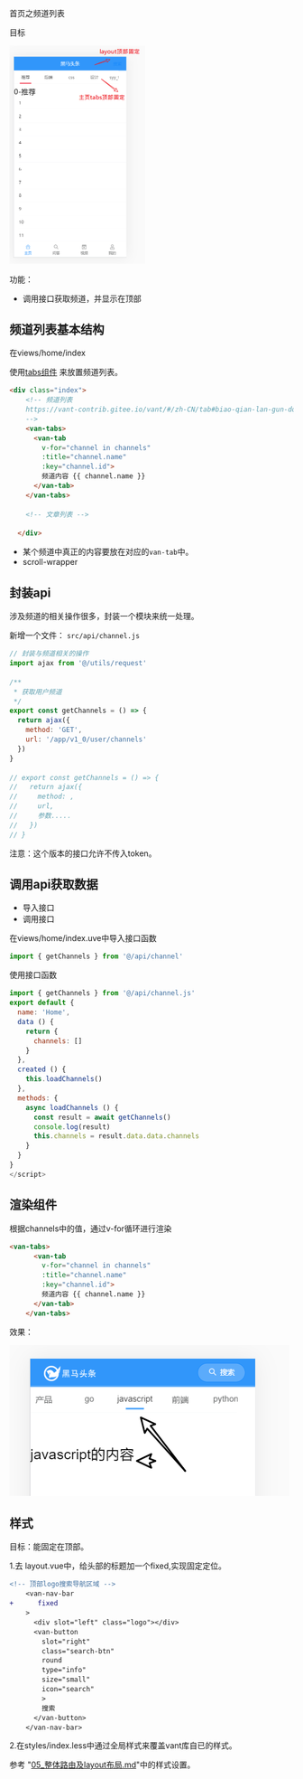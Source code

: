 首页之频道列表

目标

<img src="asset/image-20200410163306376.png" alt="image-20200410163306376" style="zoom:50%;" />



功能：

- 调用接口获取频道，并显示在顶部

## 频道列表基本结构

在views/home/index

使用[tabs组件](https://youzan.github.io/vant/#/zh-CN/tab#hua-dong-qie-huan) 来放置频道列表。

```html
<div class="index">
    <!-- 频道列表
    https://vant-contrib.gitee.io/vant/#/zh-CN/tab#biao-qian-lan-gun-dong
    -->
    <van-tabs>
      <van-tab
        v-for="channel in channels"
        :title="channel.name"
        :key="channel.id">
        频道内容 {{ channel.name }}
      </van-tab>
    </van-tabs>

    <!-- 文章列表 -->

  </div>
```

- 某个频道中真正的内容要放在对应的`van-tab`中。
- scroll-wrapper 



## 封装api

涉及频道的相关操作很多，封装一个模块来统一处理。

新增一个文件： `src/api/channel.js`

```js
// 封装与频道相关的操作
import ajax from '@/utils/request'

/**
 * 获取用户频道
 */
export const getChannels = () => {
  return ajax({
    method: 'GET',
    url: '/app/v1_0/user/channels'
  })
}

// export const getChannels = () => {
//   return ajax({
//     method: ,
//     url,
//     参数.....
//   })
// }

```

注意：这个版本的接口允许不传入token。

## 调用api获取数据

- 导入接口
- 调用接口

在views/home/index.uve中导入接口函数

```js
import { getChannels } from '@/api/channel'
```

使用接口函数 

```js
import { getChannels } from '@/api/channel.js'
export default {
  name: 'Home',
  data () {
    return {
      channels: []
    }
  },
  created () {
    this.loadChannels()
  },
  methods: {
    async loadChannels () {
      const result = await getChannels()
      console.log(result)
      this.channels = result.data.data.channels
    }
  }
}
</script>
```

## 渲染组件

根据channels中的值，通过v-for循环进行渲染

```html
<van-tabs>
      <van-tab
        v-for="channel in channels"
        :title="channel.name"
        :key="channel.id">
        频道内容 {{ channel.name }}
      </van-tab>
    </van-tabs>
```

效果：

![image-20200707104853206](asset/image-20200707104853206.png)

## 样式

目标：能固定在顶部。

1.去 layout.vue中，给头部的标题加一个fixed,实现固定定位。

```diff
<!-- 顶部logo搜索导航区域 -->
    <van-nav-bar
+      fixed
    >
      <div slot="left" class="logo"></div>
      <van-button
        slot="right"
        class="search-btn"
        round
        type="info"
        size="small"
        icon="search"
        >
        搜索
      </van-button>
    </van-nav-bar>
```

2.在styles/index.less中通过全局样式来覆盖vant库自已的样式。

参考 "[05_整体路由及layout布局.md]()"中的样式设置。







